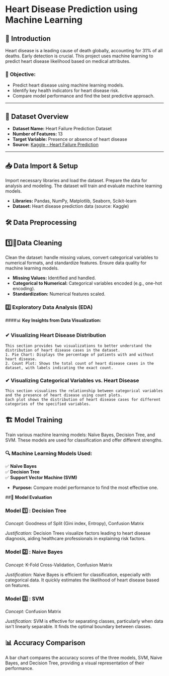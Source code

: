 # **Heart Disease Prediction using Machine Learning**

## 🏥 **Introduction**

Heart disease is a leading cause of death globally, accounting for 31% of all deaths. Early detection is crucial. This project uses machine learning to predict heart disease likelihood based on medical attributes.

### 🎯 **Objective**:

- Predict heart disease using machine learning models.
- Identify key health indicators for heart disease risk.
- Compare model performance and find the best predictive approach.

---
## 📌 **Dataset Overview**  

- **Dataset Name:** Heart Failure Prediction Dataset  
- **Number of Features:** 13  
- **Target Variable:** Presence or absence of heart disease  
- **Source:** [Kaggle - Heart Failure Prediction](https://www.kaggle.com/code/tanmay111999/heart-failure-prediction-cv-score-90-5-models)  

---

## 📥 Data Import & Setup

Import necessary libraries and load the dataset. Prepare the data for analysis and modeling.  The dataset will train and evaluate machine learning models.

- **Libraries:** Pandas, NumPy, Matplotlib, Seaborn, Scikit-learn
- **Dataset:** Heart disease prediction data (source: Kaggle)

## 🛠 **Data Preprocessing**  

## 1️⃣🧹Data Cleaning

Clean the dataset: handle missing values, convert categorical variables to numerical formats, and standardize features.  Ensure data quality for machine learning models.

- **Missing Values:** Identified and handled.
- **Categorical to Numerical:** Categorical variables encoded (e.g., one-hot encoding).
- **Standardization:** Numerical features scaled.

### **2️⃣ Exploratory Data Analysis (EDA)**  
####📊 **Key Insights from Data Visualization:**  
### ✔ Visualizing Heart Disease Distribution
    This section provides two visualizations to better understand the distribution of heart disease cases in the dataset.
    1. Pie Chart: Displays the percentage of patients with and without heart disease.
    2. Count Plot: Shows the total count of heart disease cases in the dataset, with labels indicating the exact count.

### ✔ Visualizing Categorical Variables vs. Heart Disease
    This section visualizes the relationship between categorical variables and the presence of heart disease using count plots. 
    Each plot shows the distribution of heart disease cases for different categories of the specified variables.


## 🏗️ **Model Training**

Train various machine learning models: Naïve Bayes, Decision Tree, and SVM.  These models are used for classification and offer different strengths.

### **🔍 Machine Learning Models Used:**  
✅ **Naïve Bayes**  
✅ **Decision Tree**  
✅ **Support Vector Machine (SVM)** 
- **Purpose:** Compare model performance to find the most effective one.


##🚀 **Model Evaluation**

### Model 1️⃣ : Decision Tree

*Concept:* Goodness of Split (Gini index, Entropy), Confusion Matrix

*Justification:* Decision Trees visualize factors leading to heart disease diagnosis, aiding healthcare professionals in explaining risk factors.


### Model 2️⃣ : Naive Bayes

*Concept:* K-Fold Cross-Validation, Confusion Matrix

*Justification:*  Naive Bayes is efficient for classification, especially with categorical data.  It quickly estimates the likelihood of heart disease based on features.


### Model 3️⃣ : SVM

*Concept:* Confusion Matrix

*Justification:*  SVM is effective for separating classes, particularly when data isn't linearly separable. It finds the optimal boundary between classes.


## 📊 **Accuracy Comparison**

A bar chart compares the accuracy scores of the three models, SVM, Naive Bayes, and Decision Tree, providing a visual representation of their performance.
